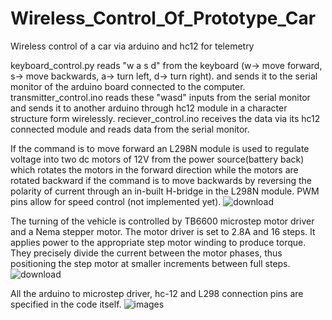 # Wireless_Control_Of_Prototype_Car
Wireless control of a car via arduino and hc12 for telemetry

keyboard_control.py reads "w a s d" from the keyboard (w-> move forward, s-> move backwards, a-> turn left, d-> turn right). and sends it to the serial monitor of the arduino board connected to the computer. transmitter_control.ino reads these "wasd" inputs from the serial monitor and sends it to another arduino through hc12 module in a character structure form wirelessly. reciever_control.ino receives the data via its hc12 connected module and reads data from the serial monitor. 

If the command is to move forward an L298N module is used to regulate voltage into two dc motors of 12V from the power source(battery back) which rotates the motors in the forward direction while the motors are rotated backward if the command is to move backwards by reversing the polarity of current through an in-built H-bridge in the L298N module. PWM pins allow for speed control (not implemented yet). 
![download](https://github.com/Raman-Saini9/Wireless_Control_Of_Prototype_Car/assets/68729255/50e778f1-45d8-4d69-88fe-10648d87700d)



The turning of the vehicle is controlled by TB6600 microstep motor driver and a Nema stepper motor. The motor driver is set to 2.8A and 16 steps. It applies power to the appropriate step motor winding to produce torque. They precisely divide the current between the motor phases, thus positioning the step motor at smaller increments between full steps.
![download](https://github.com/Raman-Saini9/Wireless_Control_Of_Prototype_Car/assets/68729255/92a38b9e-0cb8-446d-b71a-19b4bab9b073)


All the arduino to microstep driver, hc-12 and L298 connection pins are specified in the code itself. 
![images](https://github.com/Raman-Saini9/Wireless_Control_Of_Prototype_Car/assets/68729255/236e8e72-dda8-439b-a246-1d19e97d6308)
